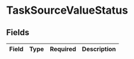 # TaskSourceValueStatus


## Fields

| Field       | Type        | Required    | Description |
| ----------- | ----------- | ----------- | ----------- |